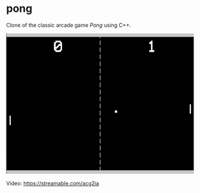 # pong

Clone of the classic arcade game *Pong* using C++.

![Screenshot](https://github.com/polymono3/Pong/blob/master/screenshot.png)

Video: https://streamable.com/acg2ia
